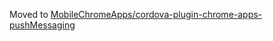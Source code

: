 Moved to [MobileChromeApps/cordova-plugin-chrome-apps-pushMessaging](MobileChromeApps/cordova-plugin-chrome-apps-pushMessaging)